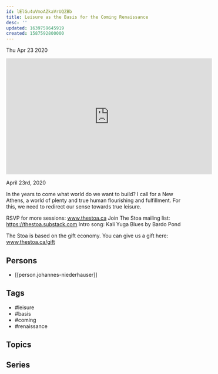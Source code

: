 ```yaml
---
id: lElGu4uVmoAZkaVrUQZBb
title: Leisure as the Basis for the Coming Renaissance
desc: ''
updated: 1639759645919
created: 1587592800000
---
```





Thu Apr 23 2020

<iframe width="560" height="315" src="https://www.youtube.com/embed/ltPLKzIUA7M" title="Leisure as the Basis for the Coming Renaissance w/ Johannes Niederhauser" frameborder="0" allow="accelerometer; autoplay; clipboard-write; encrypted-media; gyroscope; picture-in-picture" allowfullscreen ></iframe>

April 23rd, 2020

In the years to come what world do we want to build? I call for a New Athens, a world of plenty and true human flourishing and fulfillment. For this, we need to redirect our sense towards true leisure.

RSVP for more sessions: www.thestoa.ca
Join The Stoa mailing list: https://thestoa.substack.com
Intro song: Kali Yuga Blues by Bardo Pond

The Stoa is based on the gift economy. You can give us a gift here: www.thestoa.ca/gift

## Persons

- [[person.johannes-niederhauser]]

## Tags

- #leisure
- #basis
- #coming
- #renaissance

## Topics



## Series



